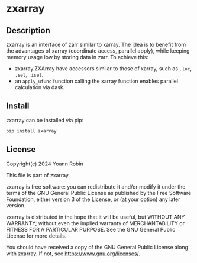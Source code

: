 # zxarray

## Description

zxarray is an interface of zarr similar to xarray.  The idea is to benefit from
the advantages of xarray (coordinate access, parallel apply), while keeping
memory usage low by storing data in zarr. To achieve this:
- zxarray.ZXArray have accessors similar to those of xarray, such as `.loc`,
  `.sel`, `.isel`.
- an `apply_ufunc` function calling the xarray function enables parallel
  calculation via dask.


## Install

zxarray can be installed via pip:

~~~bash
pip install zxarray
~~~


## License

Copyright(c) 2024 Yoann Robin

This file is part of zxarray.

zxarray is free software: you can redistribute it and/or modify
it under the terms of the GNU General Public License as published by
the Free Software Foundation, either version 3 of the License, or
(at your option) any later version.

zxarray is distributed in the hope that it will be useful,
but WITHOUT ANY WARRANTY; without even the implied warranty of
MERCHANTABILITY or FITNESS FOR A PARTICULAR PURPOSE.  See the
GNU General Public License for more details.

You should have received a copy of the GNU General Public License
along with zxarray.  If not, see <https://www.gnu.org/licenses/>.

